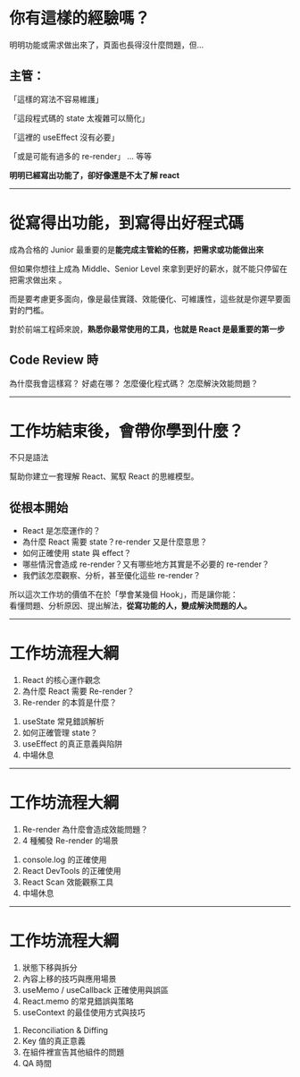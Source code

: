 # 你有這樣的經驗嗎？

<div ml-4 pt-4>

<v-click>

明明功能或需求做出來了，頁面也長得沒什麼問題，但...

## 主管：

</v-click>

<v-clicks >

「這樣的寫法不容易維護」

「這段程式碼的 state 太複雜可以簡化」

「這裡的 useEffect 沒有必要」

「或是可能有過多的 re-render」 ... 等等

</v-clicks>

<v-click>

**明明已經寫出功能了，卻好像還是不太了解 react**

</v-click>

</div>

<!--
在進入正題之前，先聊一下我辦這場工作坊的初衷，在我剛開始工作的時候，常常發生以下問題

[click]
主管要求的功能或需求做出來了、頁面也長得沒什麼問題，但主管或 code review 你的人卻還是可以揪出一些問題：

[click]
例如這樣的寫法不容易維護

[click]
這段程式碼的 state 太複雜可以簡化

[click]
這裡的 useEffect 沒有必要

[click]
或是可能有過多的 re-render 等等。

明明已經寫出功能了，卻好像還是不太了解 react 常常被揪出問題


這就是我們今天這堂課要解決的核心問題 — React 的真正門檻，不在語法，在於你是否熟悉他的機制與思維
-->

---

# 從寫得出功能，到寫得出好程式碼

成為合格的 Junior 最重要的是**能完成主管給的任務，把需求或功能做出來**

<v-clicks>

但如果你想往上成為 Middle、Senior Level 來拿到更好的薪水，<span v-mark="{ at: '2', color: '#fdd321', type: 'underline' }">就不能只停留在把需求做出來
</span>。

而是要考慮更多面向，像是最佳實踐、效能優化、可維護性，這些就是你遲早要面對的門檻。

對於前端工程師來說，**熟悉你最常使用的工具，也就是 React 是最重要的第一步**

## Code Review 時

</v-clicks>

<div class="flex gap-4 mt-4 *:basis-1/4">

<Card v-click>
為什麼我會這樣寫？
</Card>

<Card v-click>
好處在哪？
</Card>

<Card v-click>
怎麼優化程式碼？
</Card>

<Card v-click>
怎麼解決效能問題？
</Card>

</div>

<!--
成為合格的 Junior 最重要的是能完成主管給的任務，把需求或功能做出來

[click]
但如果你想往上成為 Middle Level 或是 Senior 來拿到更好的薪水，就不能只停留在把需求做出來。

[click]
而是要考慮更多面向，像是最佳實踐、效能優化、可維護性，這些就是你遲早要面對的門檻。

[click]
那對於前端工程師來說，熟悉你最常使用的工具也就是 React 是最重要的第一步，

[click]
只要你能在 code review 或開會時說出

[click]
為什麼我會這樣寫？

[click]
好處在哪？

[click]
怎麼優化程式碼？

[click]
怎麼解決效能問題？等等

那你就不只是寫程式的人，而是會分析、會解決問題的人。

這樣的人，更有資格談晉升、談薪資，也更有價值。
-->

---

# 工作坊結束後，會帶你學到什麼？

<v-clicks>

<span v-mark="{ at: '1', color: '#fdd321', type: 'underline' }">
  不只是語法
</span>

幫助你建立一套理解 React、駕馭 React 的思維模型。

## 從根本開始

- React 是怎麼運作的？
- 為什麼 React 需要 state？re-render 又是什麼意思？
- 如何正確使用 state 與 effect？
- 哪些情況會造成 re-render？又有哪些地方其實是不必要的 re-render？
- 我們該怎麼觀察、分析，甚至優化這些 re-render？

所以這次工作坊的價值不在於「學會某幾個 Hook」，而是讓你能：
<br/>
看懂問題、分析原因、提出解法，**從寫功能的人，變成解決問題的人。**
</v-clicks>

<!--
所以我希望今天的工作坊結束後，

[click]
你不只是學到 React 的語法，或網路上能查到的資料

[click]
我的目標是幫助你建立一套理解 React、駕馭 React 的思維模型。

[click]
會從最根本的觀念開始理解：

[click]
包括

React 是怎麼運作的？

為什麼 React 需要 state？re-render 又是什麼意思？

哪些情況會造成 re-render？又有哪些地方其實是不必要的 re-render？

以及我們該怎麼觀察、分析，甚至優化這些 re-render？


[click]
所以這次工作坊的價值不在於「學會某幾個 Hook」，而是讓你能：

看懂問題、分析原因、提出解法，從寫功能的人，變成解決問題的人。
-->

---

<div class="h-full flex flex-col">
  <h1>
    工作坊流程大綱
  </h1>

  <div class="flex gap-8 my-auto font-bold">
    <Card class="basis-1/2 border-b-4 border-r-4 border-[var(--primary-highlight)]" v-click>
      <template #header >
        一、React 的心智模型
      </template>
        <ol class="text-sm mx-auto w-fit">
          <li>React 的核心運作觀念</li>
          <li>為什麼 React 需要 Re-render？</li>
          <li>Re-render 的本質是什麼？</li>
        </ol>
    </Card>
    <Card class="basis-1/2 border-b-4 border-r-4 border-[var(--primary-highlight)]" v-click>
      <template #header>
        二、State & Effect 用途與陷阱
      </template>
        <ol class="text-sm mx-auto w-fit">
          <li>useState 常見錯誤解析</li>
          <li>如何正確管理 state？</li>
          <li>useEffect 的真正意義與陷阱</li>
          <li class="text-[var(--secondary)]">中場休息</li>
        </ol>
    </Card>
  </div>

</div>

<!--
今天工作坊的流程分成 6 個主題

前兩個部分會先從 React 的核心觀念以及運作開始，
分別是 (照著大綱念
-->

---

<div class="h-full flex flex-col">
  <h1>
    工作坊流程大綱
  </h1>

  <div class="flex gap-8 my-auto font-bold">
    <Card class="basis-1/2" v-click>
      <template #header>
         三、4 種觸發 Re-Render 的場景
      </template>
        <ol class="text-sm mx-auto w-fit">
          <li>Re-render 為什麼會造成效能問題？</li>
          <li>4 種觸發 Re-render 的場景</li>
        </ol>
    </Card>
    <Card class="basis-1/2" v-click>
      <template #header>
        四、React 效能觀察與診斷
      </template>
        <ol class="text-sm mx-auto w-fit">
          <li>console.log 的正確使用</li>
          <li>React DevTools 的正確使用</li>
          <li>React Scan 效能觀察工具</li>
          <li class="text-[var(--secondary)]">中場休息</li>
        </ol>
    </Card>

  </div>

</div>

---

<div class="h-full flex flex-col">
  <h1>
    工作坊流程大綱
  </h1>

  <div class="flex gap-8 my-auto font-bold">
    <Card class="basis-1/2" v-click>
      <template #header>
        五、5 種記憶化策略與技巧
      </template>
        <ol class="text-sm mx-auto w-fit">
          <li>狀態下移與拆分</li>
          <li>內容上移的技巧與應用場景</li>
          <li>useMemo / useCallback 正確使用與誤區</li>
          <li>React.memo 的常見錯誤與策略</li>
          <li>useContext 的最佳使用方式與技巧</li>
        </ol>
    </Card>
    <Card class="basis-1/2" v-click>
      <template #header>
        六、React 的底層設計
      </template>
        <ol class="text-sm mx-auto w-fit">
          <li>Reconciliation & Diffing</li>
          <li>Key 值的真正意義</li>
          <li>在組件裡宣告其他組件的問題</li>
          <li class="text-[var(--secondary)]">QA 時間</li>
        </ol>
    </Card>
  </div>
  
</div>

<!--
如果沒問題，我們就正式開始今天的第一章節：

React 的核心運作觀念
-->
